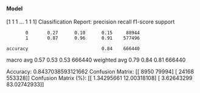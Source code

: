 #### Model
[1 1 1 ... 1 1 1]
Classification Report:
              precision    recall  f1-score   support

           0       0.27      0.10      0.15     88944
           1       0.87      0.96      0.91    577496

    accuracy                           0.84    666440
   macro avg       0.57      0.53      0.53    666440
weighted avg       0.79      0.84      0.81    666440

Accuracy: 0.8437038593121662
Confusion Matrix:
[[  8950  79994]
 [ 24168 553328]]
Confusion Matrix (%):
[[ 1.34295661 12.00318108]
 [ 3.62643299 83.02742933]]
